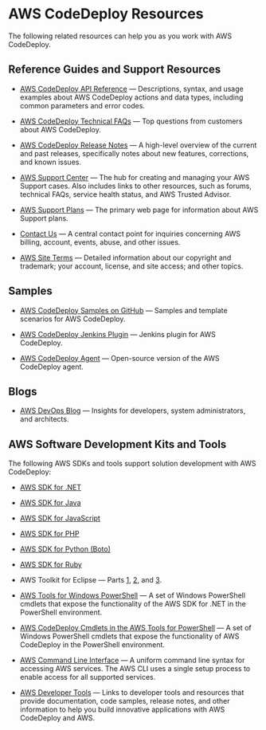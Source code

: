 # AWS CodeDeploy Resources<a name="resources"></a>

The following related resources can help you as you work with AWS CodeDeploy\.

## Reference Guides and Support Resources<a name="resources-guides"></a>

+ [AWS CodeDeploy API Reference](http://docs.aws.amazon.com/codedeploy/latest/APIReference/Welcome.html) — Descriptions, syntax, and usage examples about AWS CodeDeploy actions and data types, including common parameters and error codes\.

+ [AWS CodeDeploy Technical FAQs](https://aws.amazon.com//codedeploy/faqs/) — Top questions from customers about AWS CodeDeploy\.

+ [AWS CodeDeploy Release Notes](https://aws.amazon.com//releasenotes/AWS-CodeDeploy) — A high\-level overview of the current and past releases, specifically notes about new features, corrections, and known issues\.

+ [AWS Support Center](https://console.aws.amazon.com/support/home#/) — The hub for creating and managing your AWS Support cases\. Also includes links to other resources, such as forums, technical FAQs, service health status, and AWS Trusted Advisor\.

+ [AWS Support Plans](https://aws.amazon.com//premiumsupport/) — The primary web page for information about AWS Support plans\.

+ [Contact Us](https://aws.amazon.com//contact-us/) — A central contact point for inquiries concerning AWS billing, account, events, abuse, and other issues\. 

+ [AWS Site Terms](https://aws.amazon.com//terms/) — Detailed information about our copyright and trademark; your account, license, and site access; and other topics\.

## Samples<a name="resources-samples"></a>

+ [AWS CodeDeploy Samples on GitHub](https://github.com/awslabs/aws-codedeploy-samples) — Samples and template scenarios for AWS CodeDeploy\.

+ [AWS CodeDeploy Jenkins Plugin](https://github.com/awslabs/aws-codedeploy-plugin) — Jenkins plugin for AWS CodeDeploy\.

+ [AWS CodeDeploy Agent](https://github.com/aws/aws-codedeploy-agent) — Open\-source version of the AWS CodeDeploy agent\.

## Blogs<a name="resources-blogs"></a>

+ [AWS DevOps Blog](http://aws.amazon.com/blogs/devops/) — Insights for developers, system administrators, and architects\.

## AWS Software Development Kits and Tools<a name="resources-sdks"></a>

The following AWS SDKs and tools support solution development with AWS CodeDeploy:

+ [AWS SDK for \.NET](https://aws.amazon.com//documentation/sdk-for-net/)

+ [AWS SDK for Java](https://aws.amazon.com/documentation/sdk-for-java/)

+ [AWS SDK for JavaScript](https://aws.amazon.com//documentation/sdk-for-javascript/)

+ [AWS SDK for PHP](https://aws.amazon.com//documentation/sdk-for-php/)

+ [AWS SDK for Python \(Boto\)](http://boto.readthedocs.org/en/latest/)

+ [AWS SDK for Ruby](https://aws.amazon.com//documentation/sdk-for-ruby/)

+ AWS Toolkit for Eclipse — Parts [1](https://aws.amazon.com/blogs/developer/aws-toolkit-for-eclipse-integration-with-aws-codedeploy-part-1/), [2](https://aws.amazon.com/blogs/developer/aws-toolkit-for-eclipse-integration-with-aws-codedeploy-part-2/), and [3](https://aws.amazon.com/blogs/developer/aws-toolkit-for-eclipse-integration-with-aws-codedeploy-part-3/)\.

+ [AWS Tools for Windows PowerShell](http://docs.aws.amazon.com/powershell/latest/userguide/) — A set of Windows PowerShell cmdlets that expose the functionality of the AWS SDK for \.NET in the PowerShell environment\.

+ [AWS CodeDeploy Cmdlets in the AWS Tools for PowerShell](http://docs.aws.amazon.com/powershell/latest/reference/items/AWS_CodeDeploy_cmdlets.html) — A set of Windows PowerShell cmdlets that expose the functionality of AWS CodeDeploy in the PowerShell environment\.

+ [AWS Command Line Interface](http://docs.aws.amazon.com/cli/latest/userguide/cli-chap-welcome.html) — A uniform command line syntax for accessing AWS services\. The AWS CLI uses a single setup process to enable access for all supported services\.

+ [AWS Developer Tools](https://aws.amazon.com//developertools/) — Links to developer tools and resources that provide documentation, code samples, release notes, and other information to help you build innovative applications with AWS CodeDeploy and AWS\.